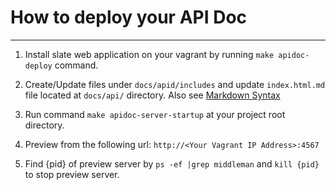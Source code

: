 # How to deploy your API Doc

---

1. Install slate web application on your vagrant by running `make apidoc-deploy` command.

2. Create/Update files under `docs/apid/includes` and update `index.html.md` file located at `docs/api/` directory. Also see [Markdown Syntax](https://github.com/lord/slate/wiki/Markdown-Syntax)

3. Run command `make apidoc-server-startup` at your project root directory.

4. Preview from the following url: `http://<Your Vagrant IP Address>:4567`

5. Find {pid} of preview server by `ps -ef |grep middleman` and `kill {pid}` to stop preview server.